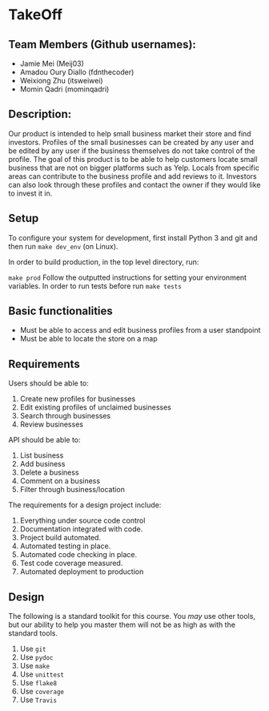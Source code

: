 # TakeOff

## Team Members (Github usernames):
* Jamie Mei (Meij03)
* Amadou Oury Diallo (fdnthecoder)
* Weixiong Zhu (itsweiwei)
* Momin Qadri (mominqadri)

## Description:
Our product is intended to help small business market their store and find investors. Profiles of the small businesses can be created by any user and be edited by any user if the business themselves do not take control of the profile. The goal of this product is to be able to help customers locate 
small business that are not on bigger platforms such as Yelp. Locals from specific areas can contribute to the business profile and add reviews to it. Investors can also look through these profiles and contact the owner if they would like to invest it in. 

Setup
---------------------------
To configure your system for development, first install Python 3 and git and
then run
`make dev_env` (on Linux).

In order to build production, in the top level directory, run:

`make prod`
Follow the outputted instructions for setting your environment variables.
In order to run tests before run 
`make tests`
## Basic functionalities 
* Must be able to access and edit business profiles from a user standpoint
* Must be able to locate the store on a map


## Requirements

Users should be able to:

1. Create new profiles for businesses
2. Edit existing profiles of unclaimed businesses
3. Search through businesses
4. Review businesses

API should be able to:

1. List business
2. Add business
3. Delete a business
4. Comment on a business
5. Filter through business/location

The requirements for a design project include:

1. Everything under source code control
1. Documentation integrated with code.
1. Project build automated.
1. Automated testing in place.
1. Automated code checking in place.
1. Test code coverage measured.
1. Automated deployment to production

## Design

The following is a standard toolkit for this course. You *may* use other tools,
but our ability to help you master them will not be as high as with the
standard tools.

1. Use `git`
1. Use `pydoc`
1. Use `make`
1. Use `unittest`
1. Use `flake8`
1. Use `coverage`
1. Use `Travis`



